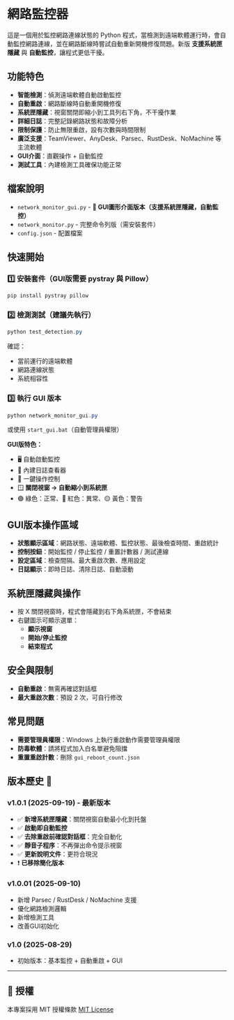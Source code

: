 # 網路監控器

這是一個用於監控網路連線狀態的 Python 程式，當檢測到遠端軟體運行時，會自動監控網路連線，並在網路斷線時嘗試自動重新開機修復問題。新版 **支援系統匣隱藏** 與 **自動監控**，讓程式更低干擾。

## 功能特色

- **智能檢測**：偵測遠端軟體自動啟動監控  
- **自動重啟**：網路斷線時自動重開機修復  
- **系統匣隱藏**：視窗關閉即縮小到工具列右下角，不干擾作業  
- **詳細日誌**：完整記錄網路狀態和故障分析  
- **限制保護**：防止無限重啟，設有次數與時間限制  
- **廣泛支援**：TeamViewer、AnyDesk、Parsec、RustDesk、NoMachine 等主流軟體  
- **GUI介面**：直觀操作 + 自動監控  
- **測試工具**：內建檢測工具確保功能正常  

## 檔案說明

- `network_monitor_gui.py` - **🌟 GUI圖形介面版本（支援系統匣隱藏，自動監控）**
- `network_monitor.py` - 完整命令列版（需安裝套件）
- `config.json` - 配置檔案


## 快速開始

### 1️⃣ 安裝套件（GUI版需要 pystray 與 Pillow）

```powershell
pip install pystray pillow
```

### 2️⃣ 檢測測試（建議先執行）

```powershell
python test_detection.py
```

確認：
- 當前運行的遠端軟體
- 網路連線狀態
- 系統相容性  

### 3️⃣ 執行 GUI 版本

```powershell
python network_monitor_gui.py
```
或使用 `start_gui.bat`（自動管理員權限）

**GUI版特色：**
- 🖥️ 自動啟動監控
- 📝 內建日誌查看器
- 🔘 一鍵操作控制
- 🪟 **關閉視窗 → 自動縮小到系統匣**  
- 🟢 綠色：正常、🔴 紅色：異常、🟡 黃色：警告

## GUI版本操作區域

- **狀態顯示區域**：網路狀態、遠端軟體、監控狀態、最後檢查時間、重啟統計
- **控制按鈕**：開始監控 / 停止監控 / 重置計數器 / 測試連線
- **設定區域**：檢查間隔、最大重啟次數、應用設定
- **日誌顯示**：即時日誌、清除日誌、自動滾動

## 系統匣隱藏與操作

- 按 X 關閉視窗時，程式會隱藏到右下角系統匣，不會結束  
- 右鍵圖示可顯示選單：
  - **顯示視窗**
  - **開始/停止監控**
  - **結束程式**

## 安全與限制

- **自動重啟**：無需再確認對話框  
- **最大重啟次數**：預設 2 次，可自行修改  

## 常見問題

- **需要管理員權限**：Windows 上執行重啟動作需要管理員權限  
- **防毒軟體**：請將程式加入白名單避免阻擋  
- **重置重啟計數**：刪除 `gui_reboot_count.json`  

## 版本歷史 📅

### v1.0.1 (2025-09-19) - 最新版本
- ✅ **新增系統匣隱藏**：關閉視窗自動最小化到托盤  
- ✅ **啟動即自動監控**  
- ✅ **去除重啟前確認對話框**：完全自動化  
- ✅ **靜音子程序**：不再彈出命令提示視窗  
- ✅ **更新說明文件**：更符合現況
- ❗ **已移除簡化版本**

### v1.0.01 (2025-09-10)
- 新增 Parsec / RustDesk / NoMachine 支援
- 優化網路檢測邏輯
- 新增檢測工具
- 改善GUI初始化

### v1.0 (2025-08-29)
- 初始版本：基本監控 + 自動重啟 + GUI  

---

## 📄 授權

本專案採用 MIT 授權條款 [MIT License](https://github.com/kuroneko11375/NetworkMonitor/blob/main/LICENSE)
